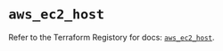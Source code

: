 # `aws_ec2_host`

Refer to the Terraform Registory for docs: [`aws_ec2_host`](https://registry.terraform.io/providers/hashicorp/aws/5.6.1/docs/resources/ec2_host).
